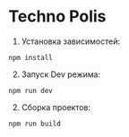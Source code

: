 # Techno Polis

1) Установка зависимостей:

```
npm install
```

2) Запуск Dev режима:

```
npm run dev
```

2) Сборка проектов:

```
npm run build
```